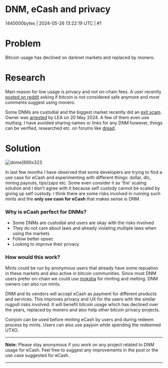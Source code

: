 # DNM, eCash and privacy

1440000bytes | 2024-05-26 13:22:19 UTC | #1

<h1>Problem</h1>

Bitcoin usage has declined on darknet markets and replaced by monero. 

<h1>Research</h1>

Main reason for low usage is privacy and not on-chain fees. A user recently [posted on reddit](https://www.reddit.com/r/darknet/comments/1czo5eh/why_is_btc_not_considered_safe_anymore/) asking if bitcoin is not considered safe anymore and most comments suggest using monero.

Some DNMs are custodial and the biggest market recently did an [exit scam](https://x.com/DarkDotFail/status/1765104459913330820). Owner was [arrested](https://www.justice.gov/opa/pr/incognito-market-owner-arrested-operating-one-largest-illegal-narcotics-marketplaces) by LEA on 20 May 2024. A few of them even use multisig. I have avoided sharing names or links for any DNM however, things can be verified, researched etc. on forums like [dread](http://dreadytofatroptsdj6io7l3xptbet6onoyno2yv7jicoxknyazubrad.onion).

<h1>Solution</h1>

![dnme|690x323](upload://tytj0ii4JZPzwlZiauwOeU37HMo.png)


In last few months I have observed that some developers are trying to find a use case for eCash and experimenting with different things: dollar, dlc, mining payouts, tips/zaps etc. Some even consider it as 'the' scaling solution and I don't agree with it because self custody cannot be scaled by giving up self custody. I think there are some risks involved in running such mints and the **only use case for eCash** that makes sense is DNM.

<h3>Why is eCash perfect for DNMs?</h3>

- Some DNMs are custodial and users are okay with the risks involved
- They do not care about laws and already violating multiple laws when using the markets
- Follow better opsec
- Looking to improve their privacy

<h3>How would this work?</h3>

Mints could be run by anonymous users that already have some repuation in these markets and also active in bitcoin communities. Since most DNM users prefer on-chain we could use [moksha](https://github.com/ngutech21/moksha) for minting and melting. DNM owners can also run mints.

DNM and its vendors will accept eCash as payment for different products and services. This improves privacy and UX for the users with the similar rugpull risks involved. It will benefit bitcoin usage which has declined over the years, replaced by monero and also help other bitcoin privacy projects.

Coinjoin can be used before minting eCash by users and during redeem process by mints. Users can also use payjoin while spending the redeemed UTXO.

---

**Note:** Please stay anonymous if you work on any project related to DNM usage for eCash. Feel free to suggest any improvements in the post or the use case suggested for eCash.

-------------------------

